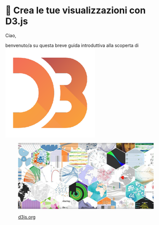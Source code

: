 # 🎨 Crea le tue visualizzazioni con D3.js

Ciao,

benvenuto/a su questa breve guida introduttiva alla scoperta di <img src=".gitbook/assets/1562726.png" alt="" data-size="line">

<figure><img src=".gitbook/assets/D3-js-Data-Driven-Documents.png" alt=""><figcaption><p><a href="https://d3js.org/">d3js.org</a></p></figcaption></figure>
